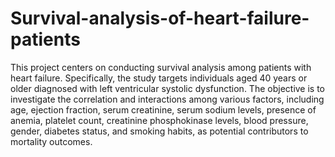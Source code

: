 # Survival-analysis-of-heart-failure-patients

This project centers on conducting survival analysis among patients with heart failure. Specifically, the study targets individuals aged 40 years or older diagnosed with left ventricular systolic dysfunction. The objective is to investigate the correlation and interactions among various factors, including age, ejection fraction, serum creatinine, serum sodium levels, presence of anemia, platelet count, creatinine phosphokinase levels, blood pressure, gender, diabetes status, and smoking habits, as potential contributors to mortality outcomes.
